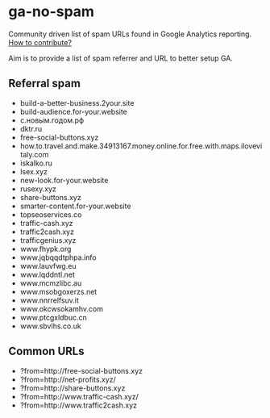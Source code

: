 # ga-no-spam
Community driven list of spam URLs found in Google Analytics reporting. [How to contribute?](https://github.com/davideserafini/ga-no-spam/blob/master/CONTRIBUTING.md)

Aim is to provide a list of spam referrer and URL to better setup GA.

## Referral spam
- build-a-better-business.2your.site
- build-audience.for-your.website
- с.новым.годом.рф
- dktr.ru
- free-social-buttons.xyz
- how.to.travel.and.make.34913167.money.online.for.free.with.maps.ilovevitaly.com
- iskalko.ru
- lsex.xyz
- new-look.for-your.website
- rusexy.xyz
- share-buttons.xyz
- smarter-content.for-your.website
- topseoservices.co
- traffic-cash.xyz
- traffic2cash.xyz
- trafficgenius.xyz
- www<i></i>.fhypk.org
- www<i></i>.jqbqqdtphpa.info
- www<i></i>.lauvfwg.eu
- www<i></i>.lqddntl.net
- www<i></i>.mcmzlibc.au
- www<i></i>.msobgoxerzs.net
- www<i></i>.nnrrelfsuv.it
- www<i></i>.okcwsokamhv.com
- www<i></i>.ptcgxldbuc.cn
- www<i></i>.sbvlhs.co.uk


## Common URLs
- ?from=http://<i></i>free-social-buttons.xyz
- ?from=http://<i></i>net-profits.xyz/
- ?from=http://<i></i>share-buttons.xyz
- ?from=http://www<i></i>.traffic-cash.xyz/
- ?from=http://www<i></i>.traffic2cash.xyz
